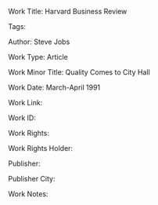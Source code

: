 Work Title: Harvard Business Review 

Tags: 

Author: Steve Jobs

Work Type: Article 

Work Minor Title:  Quality Comes to City Hall

Work Date: March-April 1991

Work Link:  

Work ID:  

Work Rights:  

Work Rights Holder:  

Publisher:  

Publisher City:  

Work Notes: 

